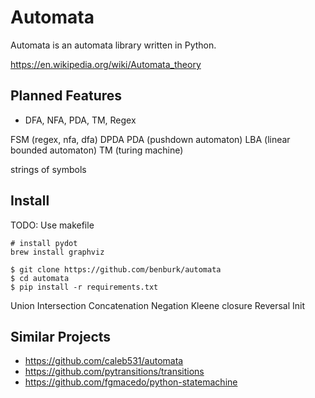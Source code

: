 # Automata
Automata is an automata library written in Python.

https://en.wikipedia.org/wiki/Automata_theory

## Planned Features
- DFA, NFA, PDA, TM, Regex

FSM (regex, nfa, dfa)
DPDA
PDA (pushdown automaton)
LBA (linear bounded automaton)
TM (turing machine)

strings of symbols


## Install
TODO: Use makefile
```
# install pydot
brew install graphviz

$ git clone https://github.com/benburk/automata
$ cd automata
$ pip install -r requirements.txt
```

Union
Intersection
Concatenation
Negation
Kleene closure
Reversal
Init

## Similar Projects
- https://github.com/caleb531/automata
- https://github.com/pytransitions/transitions
- https://github.com/fgmacedo/python-statemachine
